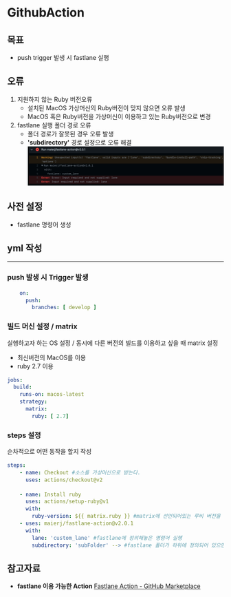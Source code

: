  # GithubAction

 ## 목표
 - push trigger 발생 시 fastlane 실행
 ## 오류
 1. 지원하지 않는 Ruby 버전오류
    - 설치된 MacOS 가상머신의 Ruby버전이 맞지 않으면 오류 발생
    - MacOS 혹은 Ruby버전을 가상머신이 이용하고 있는 Ruby버전으로 변경
 2. fastlane 실행 폴더 경로 오류
    - 폴더 경로가 잘못된 경우 오류 발생
    - **'subdirectory'** 경로 설정으로 오류 해결
    ![오류](https://github.com/wonjoo/TIL/blob/main/CI:CD/Resource/fastlane_error.png)

## 사전 설정
- fastlane 명령어 생성 
## yml 작성
---
### push 발생 시 Trigger 발생
~~~yml
    on:
      push:
        branches: [ develop ]
~~~
### 빌드 머신 설정 / matrix
실행하고자 하는 OS 설정 / 동시에 다른 버전의 빌드를 이용하고 싶을 때 matrix 설정
- 최신버전의 MacOS를 이용
- ruby 2.7 이용

~~~yml
jobs:
  build:
    runs-on: macos-latest
    strategy:
      matrix:
        ruby: [ 2.7]
~~~

### steps 설정
순차적으로 어떤 동작을 할지 작성
~~~yml
steps:
    - name: Checkout #소스를 가상머신으로 받는다.
      uses: actions/checkout@v2

    - name: Install ruby
      uses: actions/setup-ruby@v1
      with:
        ruby-version: ${{ matrix.ruby }} #matrix에 선언되어있는 루비 버전을 이용. "[2.7, 3.0]" 이런식으로 되어있으면 2번 빌드?
    - uses: maierj/fastlane-action@v2.0.1
      with:
        lane: 'custom_lane' #fastlane에 정의해놓은 명령어 실행
        subdirectory: 'subFolder' --> #fastlane 폴더가 하위에 정의되어 있으면 하위폴더 경로 정의
~~~

## 참고자료

- **fastlane 이용 가능한 Action**
[Fastlane Action - GitHub Marketplace](https://github.com/marketplace/actions/fastlane-action)